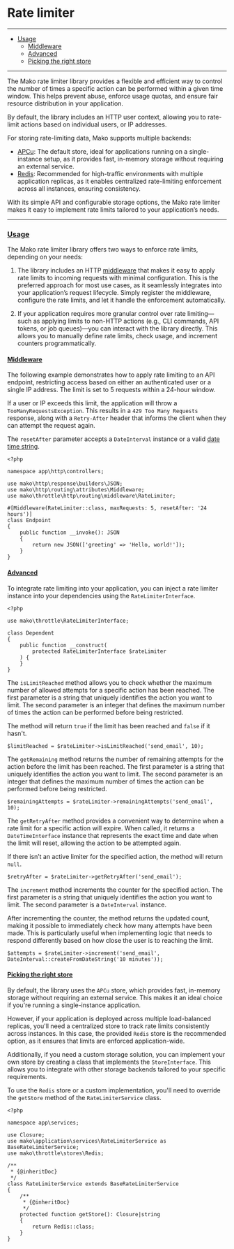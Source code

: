 # Rate limiter

--------------------------------------------------------

* [Usage](#usage)
    - [Middleware](#usage:middleware)
    - [Advanced](#usage:advanced)
    - [Picking the right store](#usage:picking-the-right-store)

--------------------------------------------------------

The Mako rate limiter library provides a flexible and efficient way to control the number of times a specific action can be performed within a given time window. This helps prevent abuse, enforce usage quotas, and ensure fair resource distribution in your application.

By default, the library includes an HTTP user context, allowing you to rate-limit actions based on individual users, or IP addresses.

For storing rate-limiting data, Mako supports multiple backends:

* [APCu](https://www.php.net/manual/en/book.apcu.php): The default store, ideal for applications running on a single-instance setup, as it provides fast, in-memory storage without requiring an external service.
* [Redis](https://redis.io): Recommended for high-traffic environments with multiple application replicas, as it enables centralized rate-limiting enforcement across all instances, ensuring consistency.

With its simple API and configurable storage options, the Mako rate limiter makes it easy to implement rate limits tailored to your application’s needs.

--------------------------------------------------------

### <a id="usage" href="#usage">Usage</a>

The Mako rate limiter library offers two ways to enforce rate limits, depending on your needs:

1) The library includes an HTTP [middleware](:base_url:/docs/:version:/routing-and-controllers:routing#route_middleware) that makes it easy to apply rate limits to incoming requests with minimal configuration. This is the preferred approach for most use cases, as it seamlessly integrates into your application’s request lifecycle. Simply register the middleware, configure the rate limits, and let it handle the enforcement automatically.

2) If your application requires more granular control over rate limiting—such as applying limits to non-HTTP actions (e.g., CLI commands, API tokens, or job queues)—you can interact with the library directly. This allows you to manually define rate limits, check usage, and increment counters programmatically.

#### <a id="usage:middleware" href="#usage:middleware">Middleware</a>

The following example demonstrates how to apply rate limiting to an API endpoint, restricting access based on either an authenticated user or a single IP address. The limit is set to 5 requests within a 24-hour window.

If a user or IP exceeds this limit, the application will throw a `TooManyRequestsException`. This results in a `429 Too Many Requests` response, along with a `Retry-After` header that informs the client when they can attempt the request again.

The `resetAfter` parameter accepts a `DateInterval` instance or a valid [date time string](https://www.php.net/manual/en/datetime.formats.php#datetime.formats.relative).

```
<?php

namespace app\http\controllers;

use mako\http\response\builders\JSON;
use mako\http\routing\attributes\Middleware;
use mako\throttle\http\routing\middleware\RateLimiter;

#[Middleware(RateLimiter::class, maxRequests: 5, resetAfter: '24 hours')]
class Endpoint
{
    public function __invoke(): JSON
    {
        return new JSON(['greeting' => 'Hello, world!']);
    }
}
```

#### <a id="usage:advanced" href="#usage:advanced">Advanced</a>

To integrate rate limiting into your application, you can inject a rate limiter instance into your dependencies using the `RateLimiterInterface`.

```
<?php

use mako\throttle\RateLimiterInterface;

class Dependent
{
    public function __construct(
        protected RateLimiterInterface $rateLimiter
    ) {
    }
}
```

The `isLimitReached` method allows you to check whether the maximum number of allowed attempts for a specific action has been reached. The first parameter is a string that uniquely identifies the action you want to limit. The second parameter is an integer that defines the maximum number of times the action can be performed before being restricted.

The method will return `true` if the limit has been reached and `false` if it hasn't.

```
$limitReached = $rateLimiter->isLimitReached('send_email', 10);
```

The `getRemaining` method returns the number of remaining attempts for the action before the limit has been reached. The first parameter is a string that uniquely identifies the action you want to limit. The second parameter is an integer that defines the maximum number of times the action can be performed before being restricted.

```
$remainingAttempts = $rateLimiter->remainingAttempts('send_email', 10);
```

The `getRetryAfter` method provides a convenient way to determine when a rate limit for a specific action will expire. When called, it returns a `DateTimeInterface` instance that represents the exact time and date when the limit will reset, allowing the action to be attempted again.

If there isn’t an active limiter for the specified action, the method will return `null`.

```
$retryAfter = $rateLimiter->getRetryAfter('send_email');
```

The `increment` method increments the counter for the specified action. The first parameter is a string that uniquely identifies the action you want to limit. The second parameter is a `DateInterval` instance.

After incrementing the counter, the method returns the updated count, making it possible to immediately check how many attempts have been made. This is particularly useful when implementing logic that needs to respond differently based on how close the user is to reaching the limit.

```
$attempts = $rateLimiter->increment('send_email', DateInterval::createFromDateString('10 minutes'));
```

#### <a id="usage:picking-the-right-store" href="#usage:middlpicking-the-right-storeeware">Picking the right store</a>

By default, the library uses the `APCu` store, which provides fast, in-memory storage without requiring an external service. This makes it an ideal choice if you're running a single-instance application.

However, if your application is deployed across multiple load-balanced replicas, you'll need a centralized store to track rate limits consistently across instances. In this case, the provided `Redis` store is the recommended option, as it ensures that limits are enforced application-wide.

Additionally, if you need a custom storage solution, you can implement your own store by creating a class that implements the `StoreInterface`. This allows you to integrate with other storage backends tailored to your specific requirements.

To use the `Redis` store or a custom implementation, you'll need to override the `getStore` method of the `RateLimiterService` class.

```
<?php

namespace app\services;

use Closure;
use mako\application\services\RateLimiterService as BaseRateLimiterService;
use mako\throttle\stores\Redis;

/**
 * {@inheritDoc}
 */
class RateLimiterService extends BaseRateLimiterService
{
	/**
	 * {@inheritDoc}
	 */
	protected function getStore(): Closure|string
	{
		return Redis::class;
	}
}
```

